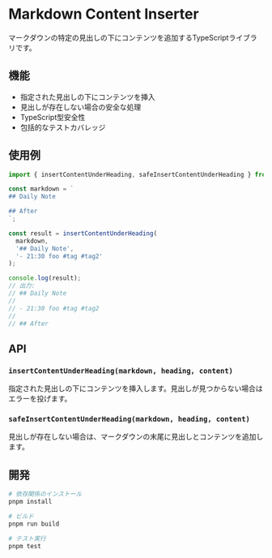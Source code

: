 # Markdown Content Inserter

マークダウンの特定の見出しの下にコンテンツを追加するTypeScriptライブラリです。

## 機能

- 指定された見出しの下にコンテンツを挿入
- 見出しが存在しない場合の安全な処理
- TypeScript型安全性
- 包括的なテストカバレッジ

## 使用例

```typescript
import { insertContentUnderHeading, safeInsertContentUnderHeading } from './src/index';

const markdown = `
## Daily Note

## After
`;

const result = insertContentUnderHeading(
  markdown,
  '## Daily Note',
  '- 21:30 foo #tag #tag2'
);

console.log(result);
// 出力:
// ## Daily Note
//
// - 21:30 foo #tag #tag2
//
// ## After
```

## API

### `insertContentUnderHeading(markdown, heading, content)`
指定された見出しの下にコンテンツを挿入します。見出しが見つからない場合はエラーを投げます。

### `safeInsertContentUnderHeading(markdown, heading, content)`
見出しが存在しない場合は、マークダウンの末尾に見出しとコンテンツを追加します。

## 開発

```bash
# 依存関係のインストール
pnpm install

# ビルド
pnpm run build

# テスト実行
pnpm test
```
